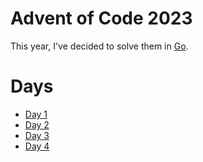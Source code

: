 
# Advent of Code 2023

This year, I've decided to solve them in [Go](https://go.dev/).

# Days

- [Day 1](day01)
- [Day 2](day02)
- [Day 3](day03)
- [Day 4](day04)

